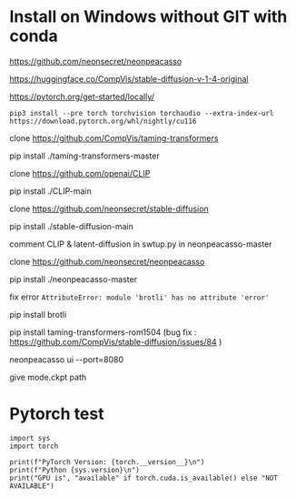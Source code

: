 # Install on Windows without GIT with conda

https://github.com/neonsecret/neonpeacasso  

https://huggingface.co/CompVis/stable-diffusion-v-1-4-original    

https://pytorch.org/get-started/locally/  

`pip3 install --pre torch torchvision torchaudio --extra-index-url https://download.pytorch.org/whl/nightly/cu116`

clone https://github.com/CompVis/taming-transformers  

pip install ./taming-transformers-master   

clone https://github.com/openai/CLIP

pip install ./CLIP-main  

clone https://github.com/neonsecret/stable-diffusion

pip install ./stable-diffusion-main  

comment CLIP & latent-diffusion in swtup.py in neonpeacasso-master

clone https://github.com/neonsecret/neonpeacasso  

pip install ./neonpeacasso-master

fix error `AttributeError: module 'brotli' has no attribute 'error'`  

pip install brotli    

pip install taming-transformers-rom1504 (bug fix : https://github.com/CompVis/stable-diffusion/issues/84 )

neonpeacasso ui  --port=8080    

give mode.ckpt path

# Pytorch test  

```
import sys
import torch

print(f"PyTorch Version: {torch.__version__}\n")
print(f"Python {sys.version}\n")
print("GPU is", "available" if torch.cuda.is_available() else "NOT AVAILABLE")
```
